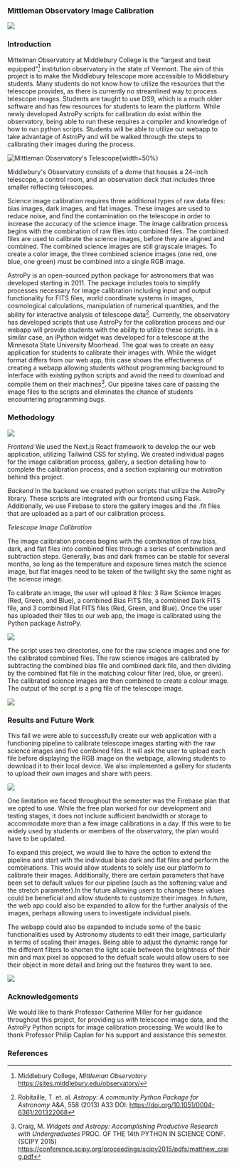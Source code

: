 ### Mittleman Observatory Image Calibration 

![](images/img_space.png)

### Introduction

Mittelman Observatory at Middlebury College is the “largest and best equipped”[^Middlebury] institution observatory in the state of Vermont. The aim of this project is to make the Middlebury telescope more accessible to Middlebury students. Many students do not know how to utilize the resources that the telescope provides, as there is currently no streamlined way to process telescope images. Students are taught to use DS9, which is a much older software and has few resources for students to learn the platform. While newly developed AstroPy scripts for calibration do exist within the observatory, being able to run these requires a compiler and knowledge of how to run python scripts. Students will be able to utilize our webapp to take advantage of AstroPy and will be walked through the steps to calibrating their images during the process.

![Mittleman Observatory's Telescope](images/img_telescope.JPG){width=50%}

Middlebury's Observatory consists of a dome that houses a 24-inch telescope, a control room, and an observation deck that includes three smaller reflecting telescopes. 

Science image calibration requires three additional types of raw data files: bias images, dark images, and flat images. These images are used to reduce noise, and find the contamination on the telescope in order to increase the accuracy of the science image. The image calibration process begins with the combination of raw files into combined files. The combined files are used to calibrate the science images, before they are aligned and combined. The combined science images are still grayscale images. To create a color image, the three combined science images (one red, one blue, one green) must be combined into a single RGB image.

AstroPy is an open-sourced python package for astronomers that was developed starting in 2011. The package includes tools to simplify processes necessary for image calibration including input and output functionality for FITS files, world coordinate systems in images, cosmological calculations, manipulation of numerical quantities, and the ability for interactive analysis of telescope data[^Robitaille2013]. Currently, the observatory has developed scripts that use AstroPy for the calibration process and our webapp will provide students with the ability to utilize these scripts. In a similar case, an iPython widget was developed for a telescope at the Minnesota State University Moorhead. The goal was to create an easy application for students to calibrate their images with. While the widget format differs from our web app, this case shows the effectiveness of creating a webapp allowing students without programming background to interface with existing python scripts and avoid the need to download and compile them on their machines[^Craig2015]. Our pipeline takes care of passing the image files to the scripts and eliminates the chance of students encountering programming bugs. 


### Methodology 
![](images/img_methodology.png)

*Frontend*
We used the Next.js React framework to develop the our web application, utilizing Tailwind CSS for styling. We created individual pages for the image calibration process, gallery, a section detailing how to complete the calibration process, and a section explaining our motivation behind this project. 

*Backend*
In the backend we created python scripts that utilize the AstroPy library. These scripts are integrated with our frontend using Flask. Additionally, we use Firebase to store the gallery images and the .fit files that are uploaded as a part of our calibration process. 

*Telescope Image Calibration*

The image calibration process begins with the combination of raw bias, dark, and flat files into combined files through a series of combination and subtraction steps. Generally, bias and dark frames can be stable for several months, so long as the temperature and exposure times match the science image, but flat images need to be taken of the twilight sky the same night as the science image.

To calibrate an image, the user will upload 8 files: 3 Raw Science Images (Red, Green, and Blue), a combined Bias FITS file, a combined Dark FITS file, and 3 combined Flat FITS files (Red, Green, and Blue). Once the user has uploaded their  files to our web app, the image is calibrated using the Python package AstroPy. 

![](images/img_telescope_process.png)

The script uses two directories, one for the raw science images and one for the calibrated combined files. The raw science images are calibrated by subtracting the combined bias file and combined dark file, and then dividing by the combined flat file in the matching colour filter (red, blue, or green). The calibrated science images are then combined to create a colour image. The output of the script is a png file of the telescope image.

![](images/img_rgb.png)

### Results and Future Work
This fall we were able to successfully create our web application with a functioning pipeline to calibrate telescope images starting with the raw science images and five combined files. It will ask the user to upload each file before displaying the RGB image on the webpage, allowing students to download it to their local device. We also implemented a gallery for students to upload their own images and share with peers.

![](images/img_frontend.png)

One limitation we faced throughout the semester was the Firebase plan that we opted to use. While the free plan worked for our development and testing stages, it does not include sufficient bandwidth or storage to accommodate more than a few image calibrations in a day. If this were to be widely used by students or members of the observatory, the plan would have to be updated. 

To expand this project, we would like to have the option to extend the pipeline and start with the individual bias dark and flat files and perform the combinations. This would allow students to solely use our platform to calibrate their images. Additionally, there are certain parameters that have been set to default values for our pipeline (such as the softening value and the stretch parameter).In the future allowing users to change these values could be beneficial and allow students to customize their images. In future, the web app could also be expanded to allow for the further analysis of the images, perhaps allowing users to investigate individual pixels.

The webapp could also be expanded to include some of the basic functionalities used by Astronomy students to edit their image, particularly in terms of scaling their images. Being able to adjust the dynamic range for the different filters to shorten the light scale between the brightness of their min and max pixel as opposed to the defualt scale would allow users to see their object in more detail and bring out the features they want to see. 

![](images/img_dynamicrange.png)


### Acknowledgements
We would like to thank Professor Catherine Miller for her guidance throughout this project, for providing us with telescope image data, and the AstroPy Python scripts for image calibration processing. We would like to thank Professor Philip Caplan for his support and assistance this semester.  

### References

[^Craig2015]: Craig, M. *Widgets and Astropy: Accomplishing Productive Research with Undergraduates* PROC. OF THE 14th PYTHON IN SCIENCE CONF. (SCIPY 2015) https://conference.scipy.org/proceedings/scipy2015/pdfs/matthew_craig.pdf 

[^Middlebury]: Middlebury College, *Mittleman Observatory* https://sites.middlebury.edu/observatory/

[^Robitaille2013]: Robitaille, T. et. al. *Astropy: A community Python Package for Astronomy* A&A, 558 (2013) A33 DOI: https://doi.org/10.1051/0004-6361/201322068
